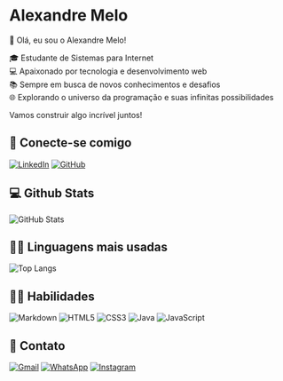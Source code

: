 # Alexandre Melo

👋 Olá, eu sou o Alexandre Melo!

🎓 Estudante de Sistemas para Internet <br>
💻 Apaixonado por tecnologia e desenvolvimento web <br>
📚 Sempre em busca de novos conhecimentos e desafios <br>
🌐 Explorando o universo da programação e suas infinitas possibilidades <br>

Vamos construir algo incrível juntos!

## 🔗 Conecte-se comigo

[![LinkedIn](https://img.shields.io/badge/LinkedIn-000?style=for-the-badge&logo=linkedin&logoColor=white)](https://www.linkedin.com/in/alexandre-melo-1b9118214/)
[![GitHub](https://img.shields.io/badge/GitHub-000?style=for-the-badge&logo=github&logoColor=white)](https://github.com/AlexandreBMelo)

## 💻 Github Stats

![GitHub Stats](https://github-readme-stats.vercel.app/api?username=AlexandreBMelo&locale=pt-br&bg_color=000&title_color=FFF&text_color=FFF&show_icons=true&icon_color=FFF)

## 👨‍💻 Linguagens mais usadas 

![Top Langs](https://github-readme-stats-git-masterrstaa-rickstaa.vercel.app/api/top-langs/?username=SEUUSERNAME&bg_color=000&border_color=30A3DC&title_color=E94D5F&text_color=FFF)


## 🤹‍♂️ Habilidades 
![Markdown](https://img.shields.io/badge/Markdown-FFF?style=for-the-badge&logo=markdown&color=000)
![HTML5](https://img.shields.io/badge/HTML5-000?style=for-the-badge&logo=html5&logoColor=FFF)
![CSS3](https://img.shields.io/badge/CSS3-000?style=for-the-badge&logo=css3&logoColor=white)
![Java](https://img.shields.io/badge/java-000.svg?style=for-the-badge&logo=openjdk&logoColor=white)
![JavaScript](https://img.shields.io/badge/JavaScript-000?style=for-the-badge&logo=javascript&logoColor=white)

## 📲 Contato

[![Gmail](https://img.shields.io/badge/Gmail-000?style=for-the-badge&logo=gmail&logoColor=white)](mailto:contato.alexandrebmelo@gmail.com)
[![WhatsApp](https://img.shields.io/badge/WhatsApp-000?style=for-the-badge&logo=whatsapp&logoColor=white)](https://wa.me/5575981649727)
[![Instagram](https://img.shields.io/badge/-Instagram-000?style=for-the-badge&logo=instagram&logoColor=white)](https://www.instagram.com/alx.mlo/)
